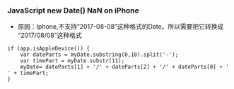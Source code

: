 ### JavaScript new Date() NaN on iPhone

- 原因：Iphone,不支持“2017-08-08”这种格式的Date。所以需要把它转换成 “2017/08/08”这种格式

```
if (app.isAppleDevice()) {
    var dateParts = myDate.substring(0,10).split('-');
    var timePart = myDate.substr(11);
    myDate= dateParts[1] + '/' + dateParts[2] + '/' + dateParts[0] + ' ' + timePart;
}
```
